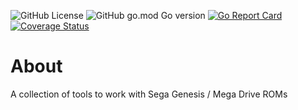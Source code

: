 ![GitHub License](https://img.shields.io/github/license/hansbonini/go-segamd) ![GitHub go.mod Go version](https://img.shields.io/github/go-mod/go-version/hansbonini/go-segamd) [![Go Report Card](https://goreportcard.com/badge/github.com/hansbonini/go-segamd)](https://goreportcard.com/report/github.com/hansbonini/go-segamd) [![Coverage Status](https://coveralls.io/repos/github/hansbonini/go-segamd/badge.svg?branch=master)](https://coveralls.io/github/hansbonini/go-segamd?branch=master)
# About
A collection of tools to work with Sega Genesis / Mega Drive ROMs
